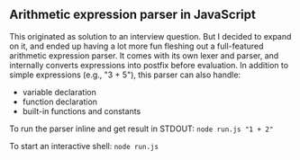 ## Arithmetic expression parser in JavaScript

This originated as solution to an interview question. But I decided to expand on it, and ended up having a lot more fun fleshing out a full-featured arithmetic expression parser. It comes with its own lexer and parser, and internally converts expressions into postfix before evaluation. In addition to simple expressions (e.g., "3 + 5"), this parser can also handle:

* variable declaration
* function declaration
* built-in functions and constants

To run the parser inline and get result in STDOUT: `node run.js "1 + 2"`

To start an interactive shell: `node run.js`